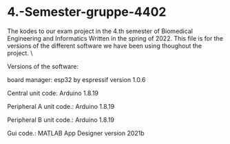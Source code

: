 # 4.-Semester-gruppe-4402
The kodes to our exam project in the 4.th semester of Biomedical Engineering and Informatics
Written in the spring of 2022.
This file is for the versions of the different software we have been using thoughout the project. \\


Versions of the software: 

board manager: esp32 by espressif version 1.0.6 

Central unit code: Arduino 1.8.19 

Peripheral A unit code.: Arduino 1.8.19 

Peripheral B unit code.: Arduino 1.8.19 

Gui code.: MATLAB App Designer version 2021b

